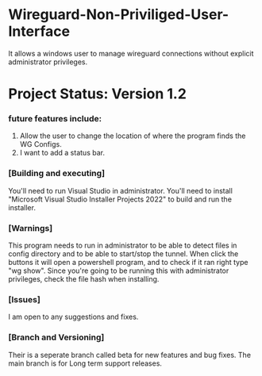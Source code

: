 # Wireguard-Non-Priviliged-User-Interface

It allows a windows user to manage wireguard connections without explicit administrator privileges.

# Project Status: Version 1.2

### future features include:

1. Allow the user to change the location of where the program finds the WG Configs.
2. I want to add a status bar.

### [Building and executing]
You'll need to run Visual Studio in administrator.
You'll need to install "Microsoft Visual Studio Installer Projects 2022" to build and run the installer.

### [Warnings] 
This program needs to run in administrator to be able to detect files in config directory and to be able to start/stop the tunnel.
When click the buttons it will open a powershell program, and to check if it ran right type "wg show".
Since you're going to be running this with administrator privileges, check the file hash when installing.

### [Issues]
I am open to any suggestions and fixes.

### [Branch and Versioning]
Their is a seperate branch called beta for new features and bug fixes.
The main branch is for Long term support releases.